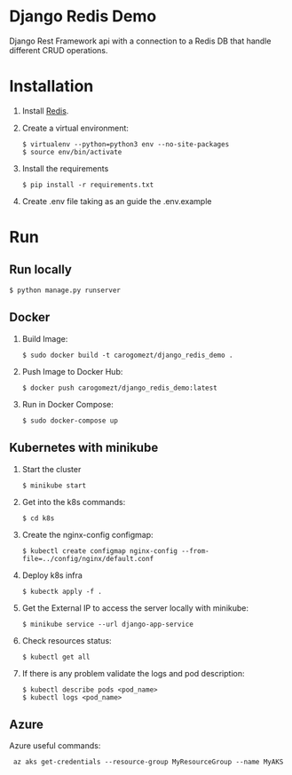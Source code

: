 # Django Redis Demo

Django Rest Framework api with a connection to a Redis DB that handle different CRUD operations.


# Installation
1. Install [Redis](https://redis.io/topics/quickstart).
2. Create a virtual environment:
    ```
    $ virtualenv --python=python3 env --no-site-packages
    $ source env/bin/activate
    ```

3. Install the requirements

    ```
    $ pip install -r requirements.txt
    ```

4. Create .env file taking as an guide the .env.example

# Run

## Run locally


```
$ python manage.py runserver
```

## Docker
1. Build Image:
    ```
    $ sudo docker build -t carogomezt/django_redis_demo .
    ```
2. Push Image to Docker Hub:
    ```
    $ docker push carogomezt/django_redis_demo:latest
    ```
3. Run in Docker Compose:
    ```
    $ sudo docker-compose up
    ```
## Kubernetes with minikube

1. Start the cluster
    ```
    $ minikube start
    ```
2. Get into the k8s commands:
    ```
    $ cd k8s
    ```
3. Create the nginx-config configmap:
    ```
    $ kubectl create configmap nginx-config --from-file=../config/nginx/default.conf
    ```
4. Deploy k8s infra
    ```
    $ kubectk apply -f .
    ```
5. Get the External IP to access the server locally with minikube:
    ```
    $ minikube service --url django-app-service
    ```
6. Check resources status:
    ```
    $ kubectl get all
    ```
7. If there is any problem validate the logs and pod description:
    ```
    $ kubectl describe pods <pod_name>
    $ kubectl logs <pod_name>
    ```

## Azure

Azure useful commands:

```
 az aks get-credentials --resource-group MyResourceGroup --name MyAKS
```
